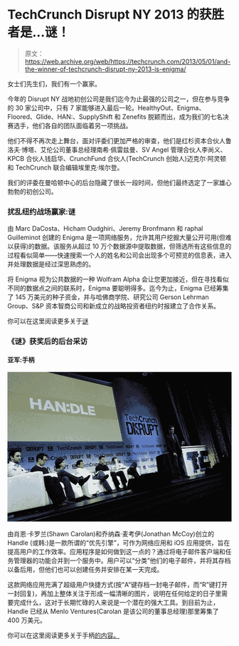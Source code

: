 # TechCrunch Disrupt NY 2013 的获胜者是...谜！

> 原文：<https://web.archive.org/web/https://techcrunch.com/2013/05/01/and-the-winner-of-techcrunch-disrupt-ny-2013-is-enigma/>

女士们先生们，我们有一个赢家。

今年的 Disrupt NY 战地初创公司是我们迄今为止最强的公司之一，但在参与竞争的 30 家公司中，只有 7 家能够进入最后一轮。HealthyOut、Enigma、Floored、Glide、HAN:、SupplyShift 和 Zenefits 脱颖而出，成为我们的七名决赛选手，他们各自的团队面临着另一项挑战。

他们不得不再次走上舞台，面对评委们更加严格的审查，他们是红杉资本合伙人鲁洛夫·博塔、艾伦公司董事总经理南希·佩雷兹曼、SV Angel 管理合伙人李尚义、KPCB 合伙人钱启华、CrunchFund 合伙人(TechCrunch 创始人)迈克尔·阿灵顿和 TechCrunch 联合编辑埃里克·埃尔登。

我们的评委在曼哈顿中心的后台隐藏了很长一段时间，但他们最终选定了一家雄心勃勃的初创公司。

### 扰乱纽约战场赢家:谜

由 Marc DaCosta、Hicham Oudghiri、Jeremy Bronfmann 和 raphal Guilleminot 创建的 Enigma 是一项网络服务，允许其用户挖掘大量公开可用(但难以获得)的数据。该服务从超过 10 万个数据源中提取数据，但筛选所有这些信息的过程看似简单——快速搜索一个人的姓名和公司会出现多个可预览的信息表，进入并处理数据是经过深思熟虑的。

将 Enigma 视为公共数据的一种 Wolfram Alpha 会让您更加接近，但在寻找看似不同的数据点之间的联系时，Enigma 要聪明得多。迄今为止，Enigma 已经筹集了 145 万美元的种子资金，并与哈佛商学院、研究公司 Gerson Lehrman Group、S&P 资本智商公司和新成立的战略投资者纽约时报建立了合作关系。

你可以在这里阅读更多关于[谜](https://web.archive.org/web/20221224180408/https://techcrunch.com/2013/04/30/enigma-makes-unearthing-and-sifting-through-public-data-a-breeze/)

### 《谜》获奖后的后台采访

#### 亚军:手柄

[![handle-present](img/e7be40df2c6d1e84dc0a6011b7a75f35.png)](https://web.archive.org/web/20221224180408/https://techcrunch.com/wp-content/uploads/2013/05/handle-present.jpg)

由肖恩·卡罗兰(Shawn Carolan)和乔纳森·麦考伊(Jonathan McCoy)创立的 Handle (或韩:)是一款所谓的“优先引擎”，可作为网络应用和 iOS 应用提供，旨在提高用户的工作效率。应用程序是如何做到这一点的？通过将电子邮件客户端和任务管理器的功能合并到一个服务中。用户可以“分类”他们的电子邮件，并将其存档以备后用，但他们也可以创建任务并安排在某一天完成。

这款网络应用充满了超级用户快捷方式(按“A”键存档一封电子邮件，而“R”键打开一封回复)，再加上整体关注于形成一幅清晰的图片，说明在任何给定的日子里需要完成什么，这对于长期忙碌的人来说是一个潜在的强大工具。到目前为止，Handle 已经从 Menlo Ventures(Carolan 是该公司的董事总经理)那里筹集了 400 万美元。

你可以在这里阅读更多关于手柄[的内容。](https://web.archive.org/web/20221224180408/https://techcrunch.com/2013/04/29/handle-is-a-priority-engine-and-task-management-app-for-your-inbox/)